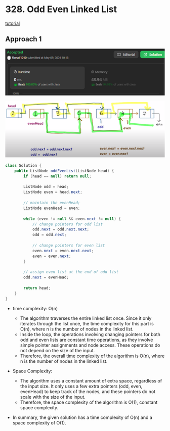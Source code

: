 # 328. Odd Even Linked List

[tutorial](https://www.youtube.com/watch?v=WoUAs7R3Ao4)

## Approach 1

![alt text](image-3.png)

![alt text](image-4.png)

```java
class Solution {
    public ListNode oddEvenList(ListNode head) {
        if (head == null) return null;

        ListNode odd = head;
        ListNode even = head.next;

        // maintain the evenHead;
        ListNode evenHead = even;

        while (even != null && even.next != null) {
            // change pointers for odd list
            odd.next = odd.next.next;
            odd = odd.next;

            // change pointers for even list
            even.next = even.next.next;
            even = even.next;
        }
        
        // assign even list at the end of odd list
        odd.next = evenHead;
        
        return head;
    }
}
```

- time complexity: O(n)
  - The algorithm traverses the entire linked list once. Since it only iterates through the list once, the time complexity for this part is O(n), where n is the number of nodes in the linked list.
  - Inside the loop, the operations involving changing pointers for both odd and even lists are constant time operations, as they involve simple pointer assignments and node access. These operations do not depend on the size of the input.
  - Therefore, the overall time complexity of the algorithm is O(n), where n is the number of nodes in the linked list.

- Space Complexity:
  - The algorithm uses a constant amount of extra space, regardless of the input size. It only uses a few extra pointers (odd, even, evenHead) to keep track of the nodes, and these pointers do not scale with the size of the input.
  - Therefore, the space complexity of the algorithm is O(1), constant space complexity.

- In summary, the given solution has a time complexity of O(n) and a space complexity of O(1).